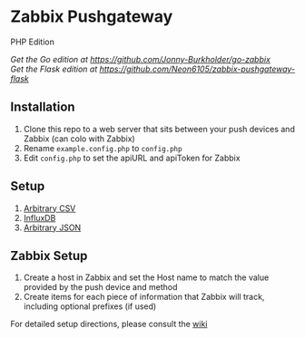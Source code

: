 # Zabbix Pushgateway  
PHP Edition  
  
_Get the Go edition at https://github.com/Jonny-Burkholder/go-zabbix_  
_Get the Flask edition at https://github.com/Neon6105/zabbix-pushgateway-flask_  
  
## Installation  
1. Clone this repo to a web server that sits between your push devices and Zabbix (can colo with Zabbix)  
1. Rename `example.config.php` to `config.php`  
1. Edit `config.php` to set the apiURL and apiToken for Zabbix  
  
## Setup
1. [Arbitrary CSV](csv/)  
1. [InfluxDB](api/v2/write/)  
1. [Arbitrary JSON](json/)  
  
## Zabbix Setup
1. Create a host in Zabbix and set the Host name to match the value provided by the push device and method   
1. Create items for each piece of information that Zabbix will track, including optional prefixes (if used)  
  
For detailed setup directions, please consult the [wiki](https://github.com/Neon6105/zabbix-pushgateway-php/wiki/)